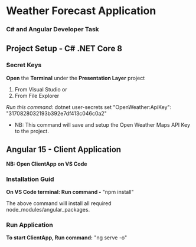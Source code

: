 # Weather Forecast Application
### C# and Angular Developer Task

## Project Setup - C# .NET Core 8

### Secret Keys

__Open__ the __Terminal__ under the __Presentation Layer__ project
1. From Visual Studio or
2. From File Explorer

_Run this command:_ dotnet user-secrets set "OpenWeather:ApiKey": "3170828032193b392e7df413c046c0a2"

* NB: This command will save and setup the Open Weather Maps API Key to the project.

## Angular 15 - Client Application

__NB: Open ClientApp on VS Code__

### Installation Guid

__On VS Code terminal: Run command -__ "npm install"

The above command will install all required node_modules/angular_packages.

### Run Application

__To start ClientApp, Run command:__ "ng serve -o"


 

